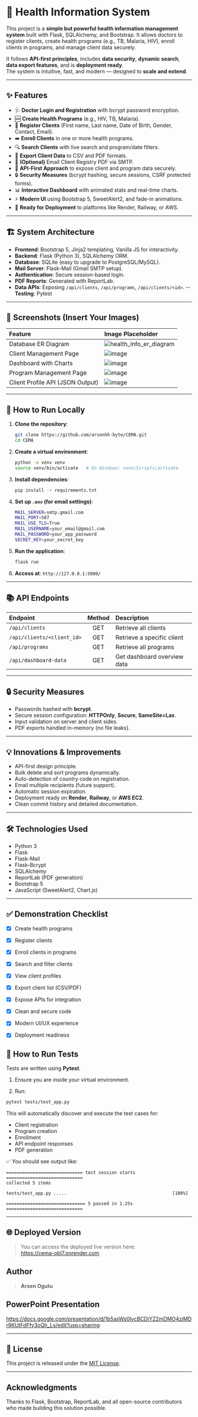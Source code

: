 # 🏥 Health Information System

This project is a **simple but powerful health information management system** built with Flask, SQLAlchemy, and Bootstrap. It allows doctors to register clients, create health programs (e.g., TB, Malaria, HIV), enroll clients in programs, and manage client data securely.

It follows **API-first principles**, includes **data security**, **dynamic search**, **data export features**, and is **deployment ready**.  
The system is intuitive, fast, and modern — designed to **scale and extend**.

---

## ✨ Features

- 🩺 **Doctor Login and Registration** with bcrypt password encryption.
- 🆕 **Create Health Programs** (e.g., HIV, TB, Malaria).
- 👤 **Register Clients** (First name, Last name, Date of Birth, Gender, Contact, Email).
- ➡️ **Enroll Clients** in one or more health programs.
- 🔍 **Search Clients** with live search and program/date filters.
- 📄 **Export Client Data** to CSV and PDF formats.
- 📧 **(Optional)** Email Client Registry PDF via SMTP.
- 🧩 **API-First Approach** to expose client and program data securely.
- 🔒 **Security Measures** (bcrypt hashing, secure sessions, CSRF protected forms).
- 📊 **Interactive Dashboard** with animated stats and real-time charts.
- ⚡ **Modern UI** using Bootstrap 5, SweetAlert2, and fade-in animations.
- 🚀 **Ready for Deployment** to platforms like Render, Railway, or AWS.

---

## 🏗️ System Architecture

- **Frontend**: Bootstrap 5, Jinja2 templating, Vanilla JS for interactivity.
- **Backend**: Flask (Python 3), SQLAlchemy ORM.
- **Database**: SQLite (easy to upgrade to PostgreSQL/MySQL).
- **Mail Server**: Flask-Mail (Gmail SMTP setup).
- **Authentication**: Secure session-based login.
- **PDF Reports**: Generated with ReportLab.
- **Data APIs**: Exposing `/api/clients`, `/api/programs`, `/api/clients/<id>`.
-- **Testing**: Pytest
 

---

## 📸 Screenshots (Insert Your Images)

| Feature                         | Image Placeholder                |
|:---------------------------------|:----------------------------------|
| Database ER Diagram             |![health_info_er_diagram](https://github.com/user-attachments/assets/e28c62a9-cffc-4ad7-8970-b7d2730ebbab) |
| Client Management Page          | ![image](https://github.com/user-attachments/assets/ea48fa47-decd-4d2d-8ce4-8b7f2e2087c7)  |
| Dashboard with Charts           | ![image](https://github.com/user-attachments/assets/cff4fb6e-b513-4b71-a997-7115a5a1fb9c) |
| Program Management Page         | ![image](https://github.com/user-attachments/assets/e2c4924f-133b-42f6-9c14-7f5322f24b32)  |
| Client Profile API (JSON Output) |![image](https://github.com/user-attachments/assets/2928cc02-1ca8-4cae-a84c-15fca769b7b8)  |
---

## 🚀 How to Run Locally

1. **Clone the repository**:
   ```bash
   git clone https://github.com/arsenhh-byte/CEMA.git
   cd CEMA
   ```

2. **Create a virtual environment**:
   ```bash
   python -m venv venv
   source venv/bin/activate   # On Windows: venv\Scripts\activate
   ```

3. **Install dependencies**:
   ```bash
   pip install -r requirements.txt
   ```

4. **Set up `.env` (for email settings)**:
   ```bash
   MAIL_SERVER=smtp.gmail.com
   MAIL_PORT=587
   MAIL_USE_TLS=True
   MAIL_USERNAME=your_email@gmail.com
   MAIL_PASSWORD=your_app_password
   SECRET_KEY=your_secret_key
   ```

5. **Run the application**:
   ```bash
   flask run
   ```

6. **Access at**: `http://127.0.0.1:5000/`

---

## 📚 API Endpoints

| Endpoint                         | Method | Description                   |
|:----------------------------------|:------:|:------------------------------|
| `/api/clients`                   | GET    | Retrieve all clients          |
| `/api/clients/<client_id>`        | GET    | Retrieve a specific client    |
| `/api/programs`                  | GET    | Retrieve all programs         |
| `/api/dashboard-data`            | GET    | Get dashboard overview data   |

---

## 🔒 Security Measures

- Passwords hashed with **bcrypt**.
- Secure session configuration: **HTTPOnly**, **Secure**, **SameSite=Lax**.
- Input validation on server and client sides.
- PDF exports handled in-memory (no file leaks).

---

## 💡 Innovations & Improvements

- API-first design principle.
- Bulk delete and sort programs dynamically.
- Auto-detection of country code on registration.
- Email multiple recipients (future support).
- Automatic session expiration.
- Deployment ready on **Render**, **Railway**, or **AWS EC2**.
- Clean commit history and detailed documentation.

---

## 🛠️ Technologies Used

- Python 3
- Flask
- Flask-Mail
- Flask-Bcrypt
- SQLAlchemy
- ReportLab (PDF generation)
- Bootstrap 5
- JavaScript (SweetAlert2, Chart.js)

---

## ✅ Demonstration Checklist

- [x] Create health programs
- [x] Register clients
- [x] Enroll clients in programs
- [x] Search and filter clients
- [x] View client profiles
- [x] Export client list (CSV/PDF)
- [x] Expose APIs for integration
- [x] Clean and secure code
- [x] Modern UI/UX experience
- [x] Deployment readiness


## 🧪 How to Run Tests

Tests are written using **Pytest**.

1. Ensure you are inside your virtual environment.

2. Run:

```bash
pytest tests/test_app.py
```

This will automatically discover and execute the test cases for:

- Client registration
- Program creation
- Enrollment
- API endpoint responses
- PDF generation

✅ You should see output like:

```plaintext
============================= test session starts =============================
collected 5 items

tests/test_app.py .....                                        [100%]

============================== 5 passed in 1.25s =============================
```

---

## 🌐 Deployed Version

> You can access the deployed live version here:  
> https://cema-obl7.onrender.com


##  Author

> **Arsen Ogutu**  

## PowerPoint Presentation
https://docs.google.com/presentation/d/1b5asWs0IvcBCDjYZ2mDMO4zjMDr9KUtFdFfy3oQh_Ls/edit?usp=sharing

---

## 📃 License

This project is released under the [MIT License](LICENSE).

---

##  Acknowledgments

Thanks to Flask, Bootstrap, ReportLab, and all open-source contributors who made building this solution possible.
